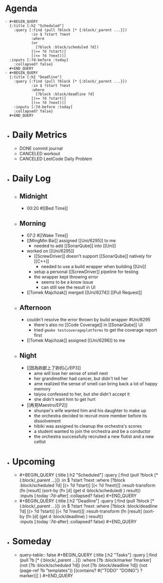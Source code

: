 # Agenda
	- #+BEGIN_QUERY
	  {:title [:h2 "Scheduled"]
	    :query [:find (pull ?block [* {:block/_parent ...}])
	            :in $ ?start ?next
	            :where
	            (or
	              [?block :block/scheduled ?d])
	            [(>= ?d ?start)]
	            [(<= ?d ?next)]]
	  :inputs [:7d-before :today]
	    :collapsed? false}
	  #+END_QUERY
	- #+BEGIN_QUERY
	  {:title [:h2 "Deadline"]
	    :query [:find (pull ?block [* {:block/_parent ...}])
	            :in $ ?start ?next
	            :where
	              [?block :block/deadline ?d]
	            [(>= ?d ?start)]
	            [(<= ?d ?next)]]
	    :inputs [:7d-before :today]
	    :collapsed? false}
	  #+END_QUERY
- # Daily Metrics
	- DONE commit journal
	- CANCELED workout
	- CANCELED LeetCode Daily Problem
- # Daily Log
	- ## Midnight
		- 00:20 #[[Bed Time]]
	- ## Morning
		- 07:2 #[[Wake Time]]
		- [[MingMin Bai]] assigned [[Uni/6295]] to me
			- needed to add [[SonarQube]] into [[Uni]]
		- worked on [[Uni/6295]]
			- [[ScrewDriver]] doesn't support [[SonarQube]] natively for [[C++]]
				- needed to use a build wrapper when building [[Uni]]
			- setup a personal [[ScrewDriver]] pipeline for testing
			- the wrapper kept throwing error
				- seems to be a know issue
				- can still see the result in UI
		- [[Tomek Majchzak]] merged [[Uni/6274]] [[Pull Request]]
	- ## Afternoon
		- couldn't resolve the error thrown by build wrapper #Uni/6295
			- there's also no [[Code Coverage]] in [[SonarQube]] UI
			- tried `gmake testcoverageplatforms` to get the coverage report first
		- [[Tomek Majchzak]] assigned [[Uni/6296]] to me
	- ## Night
		- [[因為妳獻上了妳的心/EP3]]
			- ame will lose her sense of smell next
			- her grandmother had cancer, but didn't tell her
			- ame realized the sense of smell can bring back a lot of happy memory
			- taiyou confessed to her, but she didn't accept it
			- she didn't want him to get hurt
		- [[再見Maestro/EP2]]
			- shunpei's wife wanted him and his daughter to make up
			- the orchestra decided to recruit more member before its dissolvement
			- hibiki was assigned to cleanup the orchestra's scores
			- a student wanted to join the orchestra and be a conductor
			- the orchestra successfully recruited a new flutist and a new cellist
- # Upcoming
	- #+BEGIN_QUERY
	  {:title [:h2 "Scheduled"]
	    :query [:find (pull ?block [* {:block/_parent ...}])
	            :in $ ?start ?next
	            :where
	              [?block :block/scheduled ?d]
	            [(> ?d ?start)]
	            [(< ?d ?next)]]
	  :result-transform (fn [result]
	                          (sort-by (fn [d]
	                                     (get d :block/scheduled) ) result))    
	  :inputs [:today :7d-after]
	    :collapsed? false}
	  #+END_QUERY
	- #+BEGIN_QUERY
	  {:title [:h2 "Deadline"]
	    :query [:find (pull ?block [* {:block/_parent ...}])
	            :in $ ?start ?next
	            :where
	              [?block :block/deadline ?d]
	            [(> ?d ?start)]
	            [(< ?d ?next)]]
	  :result-transform (fn [result]
	                          (sort-by (fn [d]
	                                     (get d :block/deadline) ) result))    
	  :inputs [:today :7d-after]
	    :collapsed? false}
	  #+END_QUERY
- # Someday
	- query-table:: false
	  #+BEGIN_QUERY
	  {:title [:h2 "Tasks"]
	   :query [:find (pull ?b [* {:block/_parent ...}])
	          :where
	          [?b :block/marker ?marker]
	          (not [?b :block/scheduled ?d])
	          (not [?b :block/deadline ?d])
	  (not (page-ref ?b "templates"))
	          [(contains? #{"TODO" "DOING"} ?marker)]]
	  }
	  #+END_QUERY